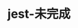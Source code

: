 ---
layout: wiki
title: jest-未完成
categories: [Javascript, Jest]
description: 学习Jest,及时记录下来
keywords: Javascript, Jest
---